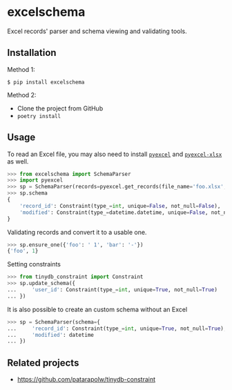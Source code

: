 # excelschema

Excel records' parser and schema viewing and validating tools.

## Installation

Method 1:

```
$ pip install excelschema
```

Method 2:
- Clone the project from GitHub
- `poetry install`

## Usage

To read an Excel file, you may also need to install [`pyexcel`](https://github.com/pyexcel/pyexcel) and [`pyexcel-xlsx`](https://github.com/pyexcel/pyexcel-xlsx) as well.

```python
>>> from excelschema import SchemaParser
>>> import pyexcel
>>> sp = SchemaParser(records=pyexcel.get_records(file_name='foo.xlsx', sheet_name='bar'))
>>> sp.schema
{
    'record_id': Constraint(type_=int, unique=False, not_null=False),
    'modified': Constraint(type_=datetime.datetime, unique=False, not_null=False)
}
```

Validating records and convert it to a usable one.

```python
>>> sp.ensure_one({'foo': ' 1', 'bar': '-'})
{'foo', 1}
```

Setting constraints

```python
>>> from tinydb_constraint import Constraint
>>> sp.update_schema({
...     'user_id': Constraint(type_=int, unique=True, not_null=True)
... })
```

It is also possible to create an custom schema without an Excel

```python
>>> sp = SchemaParser(schema={
...     'record_id': Constraint(type_=int, unique=True, not_null=True),
...     'modified': datetime
... })
```

## Related projects

- https://github.com/patarapolw/tinydb-constraint
